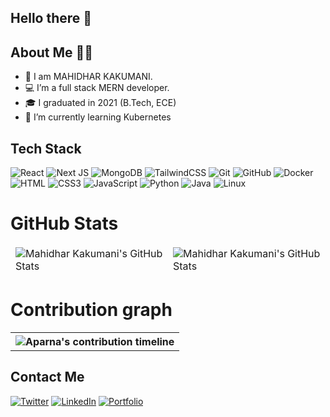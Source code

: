   ## Hello there 👋
  
  
  ## About Me 👨‍💻
  
- 👀 I am MAHIDHAR KAKUMANI.
- 💻 I’m a full stack MERN developer. 
- 🎓 I graduated in 2021 (B.Tech, ECE)
- 🌱 I’m currently learning Kubernetes

## Tech Stack 
![React](https://img.shields.io/badge/React-20232A?style=for-the-badge&logo=react&logoColor=61DAFB)
![Next JS](https://img.shields.io/badge/next.js-000000?style=for-the-badge&logo=nextdotjs&logoColor=white)
![MongoDB](https://img.shields.io/badge/MongoDB-4EA94B?style=for-the-badge&logo=mongodb&logoColor=white)
![TailwindCSS](https://img.shields.io/badge/tailwindcss-%2338B2AC.svg?style=for-the-badge&logo=tailwind-css&logoColor=white)
![Git](https://img.shields.io/badge/git-%23F05033.svg?style=for-the-badge&logo=git&logoColor=white)
![GitHub](https://img.shields.io/badge/GitHub-100000?style=for-the-badge&logo=github&logoColor=white)
![Docker](https://img.shields.io/badge/docker-%230db7ed.svg?style=for-the-badge&logo=docker&logoColor=white)
![HTML](https://img.shields.io/badge/HTML5-E34F26?style=for-the-badge&logo=html5&logoColor=white)
![CSS3](https://img.shields.io/badge/CSS3-1572B6?style=for-the-badge&logo=css3&logoColor=white)
![JavaScript](https://img.shields.io/badge/JavaScript-323330?style=for-the-badge&logo=javascript&logoColor=F7DF1E)
![Python](https://img.shields.io/badge/Python-FFD43B?style=for-the-badge&logo=python&logoColor=blue)
![Java](https://img.shields.io/badge/java-%23ED8B00.svg?style=for-the-badge&logo=java&logoColor=white)
![Linux](https://img.shields.io/badge/Linux-FCC624?style=for-the-badge&logo=linux&logoColor=black)
# GitHub Stats

<table align="center" border="0" cellpadding="0" cellspacing="0">
    <thead>
        <tr>
            <td><img src="https://github-readme-stats.vercel.app/api?username=ursmahi&show_icons=true&count_private=true&show_icons=true&locale=en&theme=tokyonight" alt="Mahidhar Kakumani's GitHub Stats" />               </td>
            <td><img src="https://streak-stats.demolab.com/?user=ursmahi&theme=tokyonight" alt="Mahidhar Kakumani's GitHub Stats" /></td>
        </tr>
    </thead>
</table>

 # Contribution graph
 
<table align="center" border="0" cellpadding="0" cellspacing="0">
    <tbody>
        <tr>
            <th colspan="2"><img src="https://activity-graph.herokuapp.com/graph?username=ursmahi&theme=tokyo-night" alt="Aparna's contribution timeline" /></th>
        </tr>
    </tbody>
</table>

## Contact Me
[![Twitter](https://img.shields.io/badge/Twitter-1DA1F2?style=for-the-badge&logo=twitter&logoColor=white)](https://twitter.com/mahikmc)
[![LinkedIn](https://img.shields.io/badge/LinkedIn-0077B5?style=for-the-badge&logo=linkedin&logoColor=white)](https://www.linkedin.com/in/mahidharkakumani/)
[![Portfolio](https://img.shields.io/badge/Portfolio-1DA1F2?style=for-the-badge&logo=website&logoColor=white)](https://kmc.one/)



